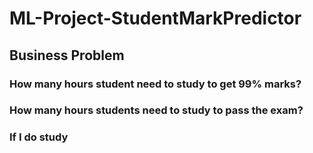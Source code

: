 # ML-Project-StudentMarkPredictor

## Business Problem

### How many hours student need to study to get 99% marks?

### How many hours students need to study to pass the exam?

### If I do study